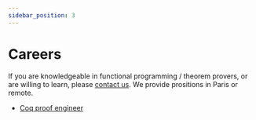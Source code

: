 ```yaml
---
sidebar_position: 3
---
```

# Careers
If you are knowledgeable in functional programming / theorem provers, or are willing to learn, please <a href="mailto:&#099;&#111;&#110;&#116;&#097;&#099;&#116;&#064;formal&#046;&#108;&#097;&#110;&#100;">contact us</a>. We provide prositions in Paris or remote.
* [Coq proof engineer](jobs/formal-verification-ocaml-formal-land.pdf)
